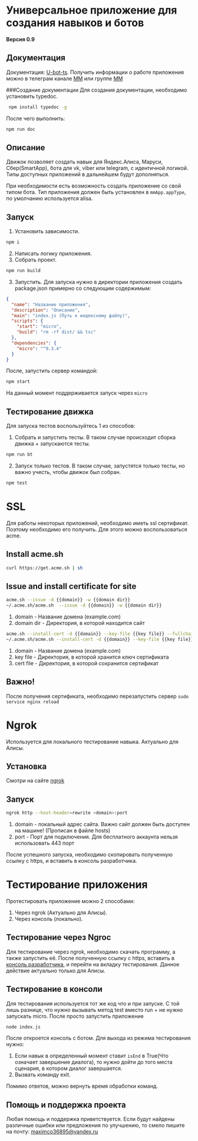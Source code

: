 Универсальное приложение для создания навыков и ботов
=====================================================
<b>Версия 0.9</b>

Документация
------------
Документация: [U-bot-ts](https://www.maxim-m.ru/bot/u_bot-ts_doc/index.html). Получить информации о работе приложения можно в телеграм канале [MM](https://t.me/joinchat/AAAAAFM8AcuniLTwBLuNsw) или группе [MM](https://t.me/mm_universal_bot)

###Создание документации
Для создания документации, необходимо установить typedoc. 
```bash
 npm install typedoc -g
```
После чего выполнить:
```bash
npm run doc
```

Описание
--------
Движок позволяет создать навык для Яндекс.Алиса, Маруси, Сбер(SmartApp), бота для vk, viber или telegram, с идентичной логикой.
Типы доступных приложений в дальнейшем будут дополняться.

При необходимости есть возможность создать приложение со свой типом бота.
Тип приложения должен быть установлен в `mmApp.appType`, по умолчанию используется alisa.

Запуск
------
1. Установить зависимости.
```bash
npm i
```
2. Написать логику приложения.
3. Собрать проект.
```bash
npm run build
```
3. Запустить. Для запуска нужно в директории приложения создать package.json примерно со следующим содержимым:
```json
{
  "name": "Название приложения",
  "description": "Описание",
  "main": "index.js (Путь к индексному файлу)",
  "scripts": {
    "start": "micro",
    "build": "rm -rf dist/ && tsc"
  },
  "dependencies": {
    "micro": "^9.3.4"
  }
}
```
После, запустить сервер командой:
```bash
npm start
``` 
На данный момент поддерживается запуск через `micro`

Тестирование движка
------------
Для запуска тестов воспользуйтесь 1 из способов:
1. Собрать и запустить тесты. В таком случае происходит сборка движка + запускаются тесты.
```bash
npm run bt
```
2. Запуск только тестов. В таком случае, запустятся только тесты, но важно учесть, чтобы движок был собран.
```bash
npm test
```


# SSL
Для работы некоторых приложений, необходимо иметь ssl сертификат. Поэтому необходимо его получить. Для этого можно воспользоваться acme.
## Install acme.sh
```bash
curl https://get.acme.sh | sh
```
## Issue and install certificate for site
```bash
acme.sh --issue -d {{domain}} -w {{domain dir}}
~/.acme.sh/acme.sh  --issue -d {{domain}} -w {{domain dir}}
```
1. domain - Название домена (example.com)
2. domain dir - Директория, в которой находится сайт

```bash
acme.sh --install-cert -d {{domain}} --key-file {{key file}} --fullchain-file {{cert file}} --reloadcmd "service nginx reload"
~/.acme.sh/acme.sh --install-cert -d {{domain}} --key-file {{key file}} --fullchain-file {{cert file}} --reloadcmd "service nginx reload"
```
1. domain - Название домена (example.com)
2. key file - Директория, в которой хранится ключ сертификата
3. cert file - Директория, в которой сохранится сертификат

## Важно!
После получения сертификата, необходимо перезапустить сервер `sudo service nginx reload`

# Ngrok
Используется для локального тестирование навыка. Актуально для Алисы.
## Установка
Смотри на сайте [ngrok](https://ngrok.com/download)
## Запуск
```bash
ngrok http --host-header=rewrite <domain>:port
```
1. domain - локальный адрес сайта. Важно сайт должен быть доступен на машине! (Прописан в файле hosts)
2. port - Порт для подключения. Для бесплатного аккаунта нельзя использовать 443 порт

После успешного запуска, необходимо скопировать полученную ссылку с https, и вставить в консоль разработчика.

# Тестирование приложения
Протестировать приложение можно 2 способами:
1. Через ngrok (Актуально для Алисы).
2. Через консоль (локально).
## Тестирование через Ngroc
Для тестирование через ngrok, необходимо скачать программу, а также запустить её.
После полученную ссылку с https, вставить в [консоль разработчика](https://dialogs.yandex.ru/developer), и перейти на вкладку тестирования.
Данное действие актуально только для Алисы.

## Тестирование в консоли
Для тестирования используется тот же код что и при запуске. С той лишь разнице, что нужно вызывать метод test вместо run + не нужно запускать micro.
После просто запустить приложение  
```bash
node index.js
```
После откроется консоль с ботом. Для выхода из режима тестирования нужно:
1. Если навык в определенный момент ставит `isEnd` в True(Что означает завершение диалога), то нужно дойти до того места сценария, в котором диалог завершается.
2. Вызвать команду exit.

Помимо ответов, можно вернуть время обработки команд.

Помощь и поддержка проекта
------
Любая помощь и поддержка приветствуется.
Если будут найдены различные ошибки или предложения по улучшению, то смело пишите на почту: maximco36895@yandex.ru
